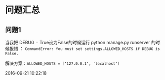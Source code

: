 # 问题汇总 #

## 问题1 ##

当我把 DEBUG = True设为False的时候运行 python manage.py runserver 的时候报错  ：   `CommandError: You must set settings.ALLOWED_HOSTS if DEBUG is False.`

解决方案：`ALLOWED_HOSTS = [‘127.0.0.1‘, ‘localhost‘]`

2016-09-21 10:22:18 

